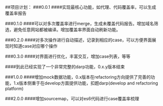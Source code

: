 ##项目计划：
###0.0.1
####实现最核心功能，如代理、代码覆盖率，可以生成覆盖率报告

###0.1.0
####可以对多次覆盖率进行merge，生成未覆盖代码报告。增加域名筛选，避免任意网站都被编译。增加覆盖率界面自动刷新功能。

###0.2.0
####对多次操作进行自动描述，记录到相应的case，可以方便界面展现时知道case对应哪个操作

###0.3.0
####对界面进行优化，丰富交互，增加case列表，等等

####到此已经实现了一个非常完整的darp功能，0.x.y版本结束

###1.0.0
####增加mock数据功能，0.x版本在refactoring方向提供了完善的功能，1.x版本侧重于在develop方面提供功能，扣题darp(develop and refactoring platform)

###2.0.0
####增加sourcemap，可以对es6代码进行case覆盖率梳理

